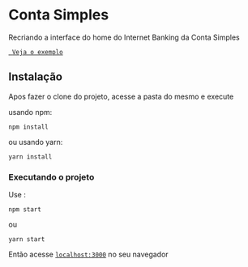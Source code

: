 #  Conta Simples

 Recriando a interface do  home do Internet Banking da Conta Simples

 [` Veja o exemplo`](https://matheussbarros.github.io/Conta-Simples/) 

## Instalação

Apos fazer o clone do projeto, acesse a pasta do mesmo e execute

usando npm:
```
npm install
```
ou usando yarn:
```
yarn install
```


### Executando o projeto

Use :
```
npm start
```

ou

```
yarn start
```

Então acesse [`localhost:3000`](http://localhost:3000) no seu navegador








